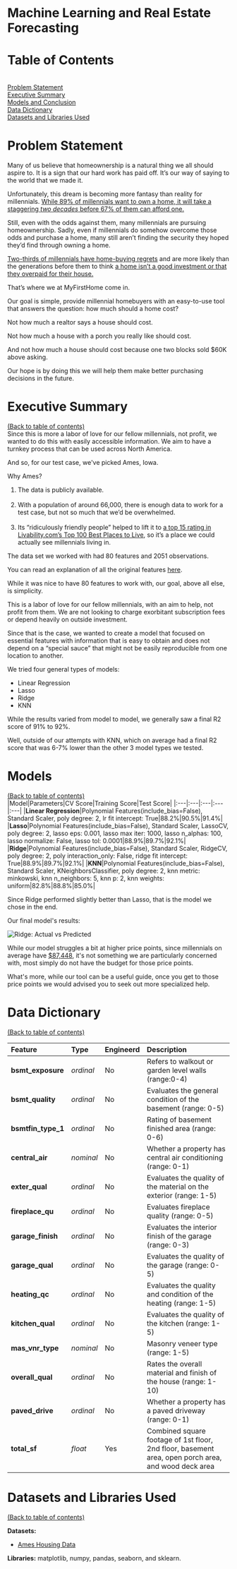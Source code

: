 # Machine Learning and Real Estate Forecasting

# Table of Contents
<a id='table_of_contents'></a><br>
[Problem Statement](#section_1)<br>
[Executive Summary](#section_2)<br>
[Models and Conclusion](#section_3)<br>
[Data Dictionary](#section_4)<br>
[Datasets and Libraries Used](#section_5)<br>

<a id='section_1'></a>
# Problem Statement
Many of us believe that homeownership is a natural thing we all should aspire to. It is a sign that our hard work has paid off. It’s our way of saying to the world that we made it. 

Unfortunately, this dream is becoming more fantasy than reality for millennials. <a href="https://www.inc.com/minda-zetlin/millennials-homeownership-student-debt-down-payment-apartment-list-study.html"> While 89% of millennials want to own a home, it will take a staggering <i>two decades</i> before 67% of them can afford one.</a>

Still, even with the odds against them, many millennials are pursuing homeownership. Sadly, even if millennials do somehow overcome those odds and purchase a home, many still aren’t finding the security they hoped they’d find through owning a home.

<a href="https://www.usatoday.com/story/money/2021/06/11/millennials-facing-financial-and-physical-regrets-after-buying-homes/7594826002/">Two-thirds of millennials have home-buying regrets</a> and are more likely than the generations before them to think <a href="https://www.bankrate.com/real-estate/homebuyer-regret-survey-may-2021/">a home isn’t a good investment or that they overpaid for their house.</a> 

That’s where we at MyFirstHome come in. 

Our goal is simple, provide millennial homebuyers with an easy-to-use tool that answers the question: how much should a home cost?

Not how much a realtor says a house should cost.

Not how much a house with a porch you really like should cost.

And not how much a house should cost because one two blocks sold $60K above asking.

Our hope is by doing this we will help them make better purchasing decisions in the future.

<a id='section_2'></a>
# Executive Summary
[(Back to table of contents)](#table_of_contents)<br>
Since this is more a labor of love for our fellow millennials, not profit, we wanted to do this with easily accessible information. We aim to have a turnkey process that can be used across North America.

And so, for our test case, we've picked Ames, Iowa.

Why Ames?

1. The data is publicly available.<br><br>
2. With a population of around 66,000, there is enough data to work for a test case, but not so much that we’d be overwhelmed.<br><br>
3. Its “ridiculously friendly people” helped to lift it to <a href="https://www.amestrib.com/story/news/2020/10/16/ames-ranked-top-15-places-live/3678012001/">a top 15 rating in Livability.com’s Top 100 Best Places to Live</a>, so it’s a place we could actually see millennials living in.

The data set we worked with had 80 features and 2051 observations.

You can read an explanation of all the original features <a href="http://jse.amstat.org/v19n3/decock/DataDocumentation.txt">here</a>.

While it was nice to have 80 features to work with, our goal, above all else, is simplicity. 

This is a labor of love for our fellow millennials, with an aim to help, not profit from them. We are not looking to charge exorbitant subscription fees or depend heavily on outside investment. 

Since that is the case, we wanted to create a model that focused on essential features with information that is easy to obtain and does not depend on a “special sauce” that might not be easily reproducible from one location to another.

We tried four general types of models:
- Linear Regression
- Lasso
- Ridge
- KNN

While the results varied from model to model, we generally saw a final R2 score of 91% to 92%.

Well, outside of our attempts with KNN, which on average had a final R2 score that was 6-7% lower than the other 3 model types we tested.

<a id='section_3'></a>
# Models
[(Back to table of contents)](#table_of_contents)<br>
|Model|Parameters|CV Score|Training Score|Test Score|
|:---|:---|:---|:---|:---|
|**Linear Regression**|Polynomial Features(include_bias=False), Standard Scaler, poly degree: 2, lr fit intercept: True|88.2%|90.5%|91.4%|
|**Lasso**|Polynomial Features(include_bias=False), Standard Scaler, LassoCV, poly degree: 2, lasso eps: 0.001,  lasso max iter: 1000, lasso n_alphas: 100, lasso normalize: False, lasso tol: 0.0001|88.9%|89.7%|92.1%|
|**Ridge**|Polynomial Features(include_bias=False), Standard Scaler, RidgeCV, poly degree: 2, poly interaction_only: False, ridge fit intercept: True|88.9%|89.7%|92.1%|
|**KNN**|Polynomial Features(include_bias=False), Standard Scaler, KNeighborsClassifier, poly degree: 2, knn metric: minkowski, knn n_neighbors: 5, knn p: 2, knn weights: uniform|82.8%|88.8%|85.0%|

Since Ridge performed slightly better than Lasso, that is the model we chose in the end.

Our final model's results:

![Ridge: Actual vs Predicted](https://i.imgur.com/Wc2ugAO.png)

While our model struggles a bit at higher price points, since millennials on average have
 <a href="https://www.cnbc.com/2021/11/09/how-much-debt-millennials-have-on-average.html">$87,448</a>, it's not something we are particularly concerned with, most simply do not have the budget for those price points.
 
What's more, while our tool can be a useful guide, once you get to those price points we would advised you to seek out more specialized help.

<a id='section_4'></a>
# Data Dictionary
[(Back to table of contents)](#table_of_contents)<br>

|Feature|Type|Engineerd|Description|
|:---|:---|:---|:---|
|**bsmt_exposure**|*ordinal*|No|Refers to walkout or garden level walls (range:0-4)|
|**bsmt_quality**|*ordinal*|No|Evaluates the general condition of the basement (range: 0-5)|
|**bsmtfin_type_1**|*ordinal*|No|Rating of basement finished area (range: 0-6)|
|**central_air**|*nominal*|No|Whether a property has central air conditioning (range: 0-1)|
|**exter_qual**|*ordinal*|No|Evaluates the quality of the material on the exterior (range: 1-5)|
|**fireplace_qu**|*ordinal*|No|Evaluates fireplace quality (range: 0-5)|
|**garage_finish**|*ordinal*|No|Evaluates the interior finish of the garage (range: 0-3)|
|**garage_qual**|*ordinal*|No|Evaluates the quality of the garage (range: 0-5)|
|**heating_qc**|*ordinal*|No|Evaluates the quality and condition of the heating (range: 1-5)|
|**kitchen_qual**|*ordinal*|No|Evaluates the quality of the kitchen (range: 1-5)|
|**mas_vnr_type**|*nominal*|No|Masonry veneer type (range: 1-5)|
|**overall_qual**|*ordinal*|No|Rates the overall material and finish of the house (range: 1-10)|
|**paved_drive**|*ordinal*|No|Whether a property has a paved driveway (range: 0-1)|
|**total_sf**|*float*|Yes|Combined square footage of 1st floor, 2nd floor, basement area, open porch area, and wood deck area|

<a id='section_5'></a>
# Datasets and Libraries Used
[(Back to table of contents)](#table_of_contents)<br>

<b>Datasets:</b> 
- <a href="https://www.kaggle.com/competitions/dsi-us-11-project-2-regression-challenge/data">Ames Housing Data</a>

<b>Libraries:</b> 
matplotlib, numpy, pandas, seaborn, and sklearn.
